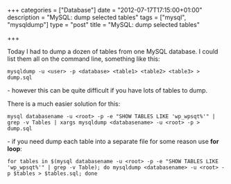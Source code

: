 +++
categories = ["Database"]
date = "2012-07-17T17:15:00+01:00"
description = "MySQL: dump selected tables"
tags = ["mysql", "mysqldump"]
type = "post"
title = "MySQL: dump selected tables"

+++

Today I had to dump a dozen of tables from one MySQL database. I could list them all on the command line, something like this:

    mysqldump -u <user> -p <database> <table1> <table2> <table3> > dump.sql

\- however this can be quite difficult if you have lots of tables to dump.

There is a much easier solution for this:

    mysql databasename -u <root> -p -e "SHOW TABLES LIKE 'wp_wpsqt%'" | grep -v Tables | xargs mysqldump <databasename> -u <root> -p > dump.sql

\- if you need dump each table into a separate file for some reason use **for loop**:

    for tables in $(mysql databasename -u <root> -p -e "SHOW TABLES LIKE 'wp_wpsqt%'" | grep -v Table); do mysqldump <databasename> -u <root> -p $tables > $tables.sql; done
